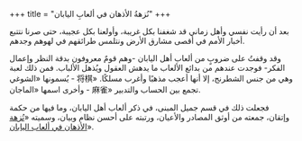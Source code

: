 +++
title = "نُزهةُ الأذهان في ألعابِ اليابان"
+++


بعد أن رأيت نفسي وأهل زماني قد شغفنا بكل غريبة، وأولعنا بكل عجيبة، حتى صرنا نتتبع أخبار الأمم في أقصى مشارق الأرض ونتلمس طرائقهم في لهوهم وجدهم.

وقد وقفتُ على ضروبٍ من ألعاب أهل اليابان -وهم قومٌ معروفون بدقة النظر وإعمال الفكر- فوجدت عندهم من بدائع الألعاب ما يدهش العقول ويُذهل الألباب. فمن ذلك لعبة يُسمونها «الشوغي - 将棋» وهي من جنس الشطرنج، إلا أنها أعجب مذهبًا وأغرب مسلكًا. وأخرى اسمها «الماجان - 麻雀» تجمع بين الحساب والتدبير.

فجعلت ذلك في قسم جميل المبنى، في ذكر ألعاب أهل اليابان، وما فيها من حكمة وإتقان، جمعته من أوثق المصادر والأعيان، ورتبته على أحسن نظام وبيان، وسميته «[نُزهة الأذهان في ألعاب اليابان](https://fulanumoto.github.io/hana/)».